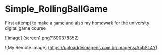 # Simple_RollingBallGame
First attempt to make a game and  also my homework for the university digital game course

![image] (screen1.png?1690378352)

![My Remote Image] (https://uploaddeimagens.com.br/imagens/A5bSL4Y)
